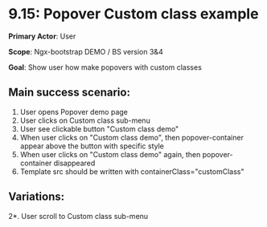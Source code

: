 9.15: Popover Custom class example
==================================
**Primary Actor**: User

**Scope**: Ngx-bootstrap DEMO / BS version 3&4

**Goal**: Show user how make popovers with custom classes

Main success scenario:
----------------------
1. User opens Popover demo page
2. User clicks on Custom class sub-menu
3. User see clickable button "Custom class demo"
4. When user clicks on "Custom class demo", then popover-container appear above the button with specific style
5. When user clicks on "Custom class demo" again, then popover-container disappeared
6. Template src should be written with containerClass="customClass"

Variations:
-----------
2*. User scroll to Custom class sub-menu
